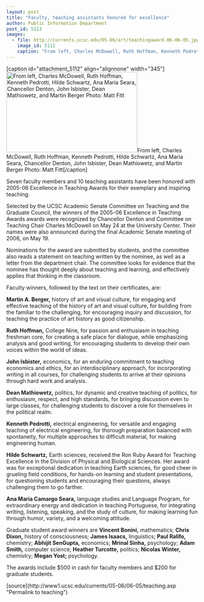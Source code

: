 ```yaml
---
layout: post
title: "Faculty, teaching assistants honored for excellence"
author: Public Information Department
post_id: 5113
images:
  - file: http://currents.ucsc.edu/05-06/art/teachingaward.06-06-05.jpg
    image_id: 5112
    caption: "From left, Charles McDowell, Ruth Hoffman, Kenneth Pedrotti, Hilde Schwartz, Ana Maria Seara, Chancellor Denton, John Isbister, Dean Mathiowetz, and Martin Berger Photo: Matt Fitt"
---
```


[caption id="attachment_5112" align="alignnone" width="345"]<a href="http://localhost/mysite/wp-content/uploads/2006/06/teachingaward.06-06-05.jpg"><img class="size-full wp-image-5112" src="http://localhost/mysite/wp-content/uploads/2006/06/teachingaward.06-06-05.jpg" alt="From left, Charles McDowell, Ruth Hoffman, Kenneth Pedrotti, Hilde Schwartz, Ana Maria Seara, Chancellor Denton, John Isbister, Dean Mathiowetz, and Martin Berger Photo: Matt Fitt" width="345" height="212" /></a>From left, Charles McDowell, Ruth Hoffman, Kenneth Pedrotti, Hilde Schwartz, Ana Maria Seara, Chancellor Denton, John Isbister, Dean Mathiowetz, and Martin Berger Photo: Matt Fitt[/caption]
<a name="content" id="content"></a>
<p>
  Seven faculty members and 10 teaching assistants have been honored with 2005-06 Excellence in Teaching Awards for their exemplary and inspiring teaching.
</p>
<p>
  Selected by the UCSC Academic Senate Committee on Teaching and the Graduate Council, the winners of the 2005-06 Excellence in Teaching Awards awards were recognized by Chancellor Denton and Committee on Teaching Chair Charles McDowell on May 24 at the University Center. Their names were also announced during the final Academic Senate meeting of 2006, on May 19.
</p>
<p>
  Nominations for the award are submitted by students, and the committee also reads a statement on teaching written by the nominee, as well as a letter from the department chair. The committee looks for evidence that the nominee has thought deeply about teaching and learning, and effectively applies that thinking in the classroom.
</p>
<p>
  Faculty winners, followed by the text on their certificates, are:
</p>
<p>
  <strong>Martin A. Berger,</strong> history of art and visual culture, for engaging and effective teaching of the history of art and visual culture, for building from the familiar to the challenging, for encouraging inquiry and discussion, for teaching the practice of art history as good citizenship.
</p>
<p>
  <strong>Ruth Hoffman,</strong> College Nine, for passion and enthusiasm in teaching freshman core, for creating a safe place for dialogue, while emphasizing analysis and good writing, for encouraging students to develop their own voices within the world of ideas.
</p>
<p>
  <strong>John Isbister,</strong> economics, for an enduring commitment to teaching economics and ethics, for an interdisciplinary approach, for incorporating writing in all courses, for challenging students to arrive at their opinions through hard work and analysis.
</p>
<p>
  <strong>Dean Mathiowetz,</strong> politics, for dynamic and creative teaching of politics, for enthusiasm, respect, and high standards, for bringing discussion even to large classes, for challenging students to discover a role for themselves in the political realm.
</p>
<p>
  <strong>Kenneth Pedrotti,</strong> electrical engineering, for versatile and engaging teaching of electrical engineering, for thorough preparation balanced with spontaneity, for multiple approaches to difficult material, for making engineering human.
</p>
<p>
  <strong>Hilde Schwartz,</strong> Earth sciences, received the Ron Ruby Award for Teaching Excellence in the Division of Physical and Biological Sciences. Her award was for exceptional dedication in teaching Earth sciences, for good cheer in grueling field conditions, for hands-on learning and student presentations, for questioning students and encouraging their questions, always challenging them to go farther.
</p>
<p>
  <strong>Ana Maria Camargo Seara,</strong> language studies and Language Program, for extraordinary energy and dedication in teaching Portuguese, for integrating writing, listening, speaking, and the study of culture, for making learning fun through humor, variety, and a welcoming attitude.
</p>
<p>
  Graduate student award winners are <strong>Vincent Bonini,</strong> mathematics; <strong>Chris Dixon,</strong> history of consciousness; <strong>James Isaacs,</strong> linguistics; <strong>Paul Ralifo,</strong> chemistry; <strong>Abhijit SenGupta,</strong> economics; <strong>Mrinal Sinha,</strong> psychology; <strong>Adam Smith,</strong> computer science; <strong>Heather Turcotte,</strong> politics; <strong>Nicolas Winter,</strong> chemistry; <strong>Megan Yost;</strong> psychology.
</p>
<p>
  The awards include $500 in cash for faculty members and $200 for graduate students.
</p>
[source](http://www1.ucsc.edu/currents/05-06/06-05/teaching.asp "Permalink to teaching")
